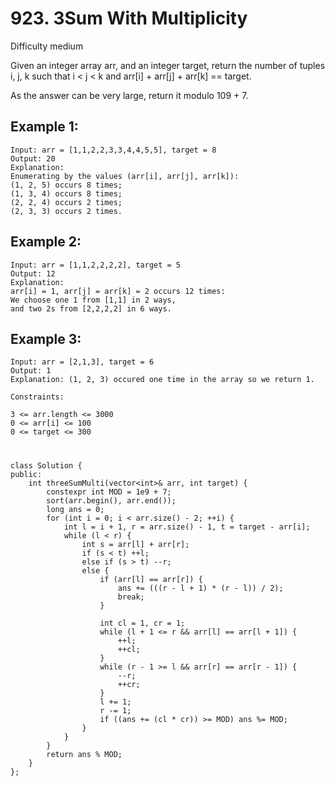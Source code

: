 # 923. 3Sum With Multiplicity
Difficulty medium

Given an integer array arr, and an integer target, return the number of tuples i, j, k such that i < j < k and arr[i] + arr[j] + arr[k] == target.

As the answer can be very large, return it modulo 109 + 7.


## Example 1:
```
Input: arr = [1,1,2,2,3,3,4,4,5,5], target = 8
Output: 20
Explanation: 
Enumerating by the values (arr[i], arr[j], arr[k]):
(1, 2, 5) occurs 8 times;
(1, 3, 4) occurs 8 times;
(2, 2, 4) occurs 2 times;
(2, 3, 3) occurs 2 times.
```


## Example 2:
```
Input: arr = [1,1,2,2,2,2], target = 5
Output: 12
Explanation: 
arr[i] = 1, arr[j] = arr[k] = 2 occurs 12 times:
We choose one 1 from [1,1] in 2 ways,
and two 2s from [2,2,2,2] in 6 ways.
```


## Example 3:
```
Input: arr = [2,1,3], target = 6
Output: 1
Explanation: (1, 2, 3) occured one time in the array so we return 1.
```


```
Constraints:

3 <= arr.length <= 3000
0 <= arr[i] <= 100
0 <= target <= 300
```


#
```
class Solution {
public:
    int threeSumMulti(vector<int>& arr, int target) {
        constexpr int MOD = 1e9 + 7;
        sort(arr.begin(), arr.end());
        long ans = 0;
        for (int i = 0; i < arr.size() - 2; ++i) {
            int l = i + 1, r = arr.size() - 1, t = target - arr[i];
            while (l < r) {
                int s = arr[l] + arr[r];
                if (s < t) ++l;
                else if (s > t) --r;
                else {
                    if (arr[l] == arr[r]) {
                        ans += (((r - l + 1) * (r - l)) / 2);
                        break;
                    }

                    int cl = 1, cr = 1;
                    while (l + 1 <= r && arr[l] == arr[l + 1]) {
                        ++l;
                        ++cl;
                    }
                    while (r - 1 >= l && arr[r] == arr[r - 1]) {
                        --r;
                        ++cr;
                    }
                    l += 1;
                    r -= 1;
                    if ((ans += (cl * cr)) >= MOD) ans %= MOD;
                }
            }
        }
        return ans % MOD;
    }
};
```